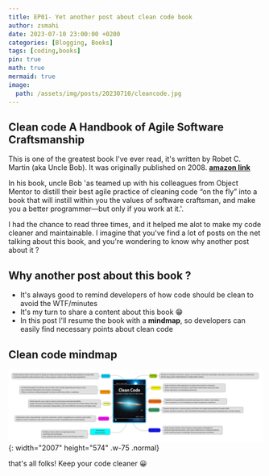 ```yaml
---
title: EP01- Yet another post about clean code book
author: zsmahi
date: 2023-07-10 23:00:00 +0200
categories: [Blogging, Books]
tags: [coding,books]
pin: true
math: true
mermaid: true
image:
  path: /assets/img/posts/20230710/cleancode.jpg
---
```


## Clean code A Handbook of Agile Software Craftsmanship

This is one of the greatest book I've ever read, it's written by Robet C. Martin (aka Uncle Bob). It was originally published on 2008. [**amazon link**](https://www.amazon.com/Clean-Code-Handbook-Software-Craftsmanship/dp/0132350882)

In his book, uncle Bob 'as teamed up with his colleagues from Object Mentor to distill their best agile practice of cleaning code “on the fly” into a book that will instill within you the values of software craftsman, and make you a better programmer―but only if you work at it.'.

I had the chance to read three times, and it helped me alot to make my code cleaner and maintainable. I imagine that you've find a lot of posts on the net talking about this book, and you're wondering to know why another post about it ?

## Why another post about this book ?

- It's always good to remind developers of how code should be clean to avoid the WTF/minutes
- It's my turn to share a content about this book :grin:
- In this post I'll resume the book with a **mindmap**, so developers can easily find necessary points about clean code

## Clean code mindmap


![Desktop View](/assets/img/posts/20230710/CleanCodeWhite.svg){: width="2007" height="574" .w-75 .normal}

that's all folks! Keep your code cleaner :grinning:


